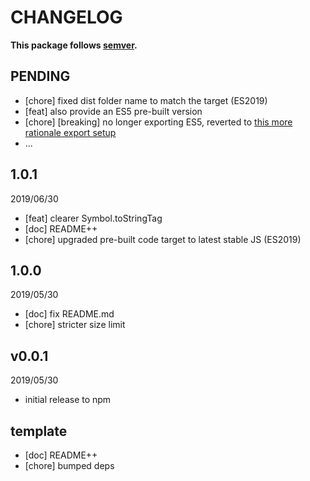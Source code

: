 # CHANGELOG
**This package follows [semver](https://semver.org/).**

## PENDING
* [chore] fixed dist folder name to match the target (ES2019)
* [feat] also provide an ES5 pre-built version
* [chore] [breaking] no longer exporting ES5, reverted to [this more rationale export setup](../../CONTRIBUTING/module-exports.md)
* ...

## 1.0.1
2019/06/30
* [feat] clearer Symbol.toStringTag
* [doc] README++
* [chore] upgraded pre-built code target to latest stable JS (ES2019)

## 1.0.0
2019/05/30
* [doc] fix README.md
* [chore] stricter size limit

## v0.0.1
2019/05/30
* initial release to npm

## template
* [doc] README++
* [chore] bumped deps
